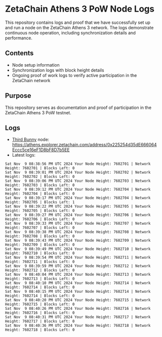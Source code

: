 # ZetaChain Athens 3 PoW Node Logs
This repository contains logs and proof that we have successfully set up and run a node on the ZetaChain Athens 3 network. The logs demonstrate continuous node operation, including synchronization details and performance.

## Contents
- Node setup information
- Synchronization logs with block height details
- Ongoing proof of work logs to verify active participation in the ZetaChain network

## Purpose
This repository serves as documentation and proof of participation in the ZetaChain Athens 3 PoW testnet.

## Logs

- [Third Bunny](https://thirdbunny.xyz/) node: https://athens.explorer.zetachain.com/address/0x225254d35dE666064Eccc5ce16eF1D8bF8D7b5EE
- Latest logs:
```
Sat Nov  9 08:38:56 PM UTC 2024 Your Node Height: 7602701 | Network Height: 7602701 | Blocks Left: 0
Sat Nov  9 08:39:01 PM UTC 2024 Your Node Height: 7602702 | Network Height: 7602702 | Blocks Left: 0
Sat Nov  9 08:39:06 PM UTC 2024 Your Node Height: 7602703 | Network Height: 7602703 | Blocks Left: 0
Sat Nov  9 08:39:12 PM UTC 2024 Your Node Height: 7602704 | Network Height: 7602704 | Blocks Left: 0
Sat Nov  9 08:39:17 PM UTC 2024 Your Node Height: 7602704 | Network Height: 7602705 | Blocks Left: 1
Sat Nov  9 08:39:22 PM UTC 2024 Your Node Height: 7602705 | Network Height: 7602705 | Blocks Left: 0
Sat Nov  9 08:39:27 PM UTC 2024 Your Node Height: 7602706 | Network Height: 7602706 | Blocks Left: 0
Sat Nov  9 08:39:33 PM UTC 2024 Your Node Height: 7602707 | Network Height: 7602707 | Blocks Left: 0
Sat Nov  9 08:39:38 PM UTC 2024 Your Node Height: 7602708 | Network Height: 7602708 | Blocks Left: 0
Sat Nov  9 08:39:43 PM UTC 2024 Your Node Height: 7602709 | Network Height: 7602709 | Blocks Left: 0
Sat Nov  9 08:39:49 PM UTC 2024 Your Node Height: 7602710 | Network Height: 7602710 | Blocks Left: 0
Sat Nov  9 08:39:54 PM UTC 2024 Your Node Height: 7602711 | Network Height: 7602711 | Blocks Left: 0
Sat Nov  9 08:39:59 PM UTC 2024 Your Node Height: 7602712 | Network Height: 7602712 | Blocks Left: 0
Sat Nov  9 08:40:04 PM UTC 2024 Your Node Height: 7602713 | Network Height: 7602713 | Blocks Left: 0
Sat Nov  9 08:40:10 PM UTC 2024 Your Node Height: 7602714 | Network Height: 7602714 | Blocks Left: 0
Sat Nov  9 08:40:15 PM UTC 2024 Your Node Height: 7602714 | Network Height: 7602714 | Blocks Left: 0
Sat Nov  9 08:40:20 PM UTC 2024 Your Node Height: 7602715 | Network Height: 7602715 | Blocks Left: 0
Sat Nov  9 08:40:26 PM UTC 2024 Your Node Height: 7602716 | Network Height: 7602716 | Blocks Left: 0
Sat Nov  9 08:40:31 PM UTC 2024 Your Node Height: 7602717 | Network Height: 7602717 | Blocks Left: 0
Sat Nov  9 08:40:36 PM UTC 2024 Your Node Height: 7602718 | Network Height: 7602718 | Blocks Left: 0
```
